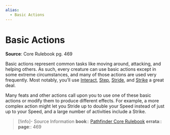 ```yaml
---
alias:
  - Basic Actions
---
```


# Basic Actions

**Source**: Core Rulebook pg. 469

Basic actions represent common tasks like moving around, attacking, and helping others. As such, every creature can use basic actions except in some extreme circumstances, and many of those actions are used very frequently. Most notably, you’ll use [Interact](../../../../Pathfinder_2E_SRD/Actions/Interact.md), [Step](../../../../Pathfinder_2E_SRD/Actions/Step.md), [Stride](../../../../Pathfinder_2E_SRD/Actions/Stride.md), and [Strike](../../../../Pathfinder_2E_SRD/Actions/Strike.md) a great deal.

Many feats and other actions call upon you to use one of these basic actions or modify them to produce different effects. For example, a more complex action might let you Stride up to double your Speed instead of just up to your Speed, and a large number of activities include a Strike.

>[!info]- Source Information
> **book**:: [Pathfinder Core Rulebook](../../../Sources/Rulebooks/Pathfinder-Core-Rulebook.md)
> **errata**:: 
> **page**:: 469